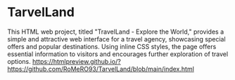 # TarvelLand
This HTML web project, titled "TravelLand - Explore the World," provides a simple and attractive web interface for a travel agency, showcasing special offers and popular destinations. Using inline CSS styles, the page offers essential information to visitors and encourages further exploration of travel options.
https://htmlpreview.github.io/?https://github.com/RoMeRO93/TarvelLand/blob/main/index.html
